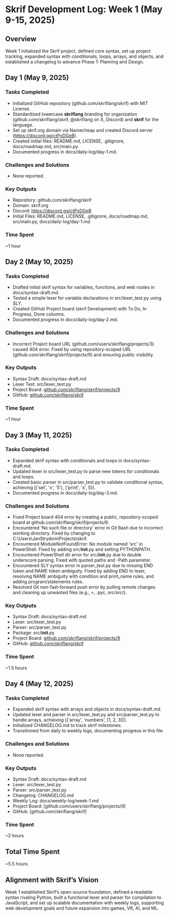 # Skrif Development Log: Week 1 (May 9-15, 2025)

## Overview
Week 1 initialized the Skrif project, defined core syntax, set up project tracking, expanded syntax with conditionals, loops, arrays, and objects, and established a changelog to advance Phase 1: Planning and Design.

## Day 1 (May 9, 2025)
### Tasks Completed
- Initialized GitHub repository (github.com/skriflang/skrif) with MIT License.
- Standardized lowercase **skriflang** branding for organization (github.com/skriflang/skrif, @skriflang on X, Discord) and **skrif** for the language.
- Set up skrif.org domain via Namecheap and created Discord server (https://discord.gg/ctPxDGeB).
- Created initial files: README.md, LICENSE, .gitignore, docs/roadmap.md, src/main.py.
- Documented progress in docs/daily-log/day-1.md.

### Challenges and Solutions
- None reported.

### Key Outputs
- Repository: github.com/skriflang/skrif
- Domain: skrif.org
- Discord: https://discord.gg/ctPxDGeB
- Initial Files: README.md, LICENSE, .gitignore, docs/roadmap.md, src/main.py, docs/daily-log/day-1.md

### Time Spent
~1 hour

## Day 2 (May 10, 2025)
### Tasks Completed
- Drafted initial skrif syntax for variables, functions, and web routes in docs/syntax-draft.md.
- Tested a simple lexer for variable declarations in src/lexer_test.py using SLY.
- Created GitHub Project board (skrif Development) with To Do, In Progress, Done columns.
- Documented progress in docs/daily-log/day-2.md.

### Challenges and Solutions
- Incorrect Project board URL (github.com/users/skriflang/projects/3) caused 404 error. Fixed by using repository-scoped URL (github.com/skriflang/skrif/projects/9) and ensuring public visibility.

### Key Outputs
- Syntax Draft: docs/syntax-draft.md
- Lexer Test: src/lexer_test.py
- Project Board: [github.com/skriflang/skrif/projects/9](https://github.com/skriflang/skrif/projects/9)
- GitHub: [github.com/skriflang/skrif](https://github.com/skriflang/skrif)

### Time Spent
~1 hour

## Day 3 (May 11, 2025)
### Tasks Completed
- Expanded skrif syntax with conditionals and loops in docs/syntax-draft.md.
- Updated lexer in src/lexer_test.py to parse new tokens for conditionals and loops.
- Created basic parser in src/parser_test.py to validate conditional syntax, achieving [('set', 'x', '5'), ('print', 'x', 5)].
- Documented progress in docs/daily-log/day-3.md.

### Challenges and Solutions
- Fixed Project board 404 error by creating a public, repository-scoped board at github.com/skriflang/skrif/projects/9.
- Encountered 'No such file or directory' error in Git Bash due to incorrect working directory. Fixed by changing to C:\Users\JanStrydom\Projects\skrif.
- Encountered ModuleNotFoundError: No module named 'src' in PowerShell. Fixed by adding src/__init__.py and setting PYTHONPATH.
- Encountered PowerShell dir error for src/__init__.py due to double underscore parsing. Fixed with quoted paths and -Path parameter.
- Encountered SLY syntax error in parser_test.py due to missing END token and NAME token ambiguity. Fixed by adding END to lexer, resolving NAME ambiguity with condition and print_name rules, and adding program/statements rules.
- Resolved Git non-fast-forward push error by pulling remote changes and cleaning up unwanted files (e.g., =, .pyc, src/src/).

### Key Outputs
- Syntax Draft: docs/syntax-draft.md
- Lexer: src/lexer_test.py
- Parser: src/parser_test.py
- Package: src/__init__.py
- Project Board: [github.com/skriflang/skrif/projects/9](https://github.com/skriflang/skrif/projects/9)
- GitHub: [github.com/skriflang/skrif](https://github.com/skriflang/skrif)

### Time Spent
~1.5 hours

## Day 4 (May 12, 2025)
### Tasks Completed
- Expanded skrif syntax with arrays and objects in docs/syntax-draft.md.
- Updated lexer and parser in src/lexer_test.py and src/parser_test.py to handle arrays, achieving [('array', 'numbers', [1, 2, 3])].
- Initialized CHANGELOG.md to track skrif milestones.
- Transitioned from daily to weekly logs, documenting progress in this file.

### Challenges and Solutions
- None reported.

### Key Outputs
- Syntax Draft: docs/syntax-draft.md
- Lexer: src/lexer_test.py
- Parser: src/parser_test.py
- Changelog: CHANGELOG.md
- Weekly Log: docs/weekly-log/week-1.md
- Project Board: [github.com/users/skriflang/projects/9]
- GitHub: [github.com/skriflang/skrif]

### Time Spent
~2 hours

## Total Time Spent
~5.5 hours

## Alignment with Skrif’s Vision
Week 1 established Skrif’s open-source foundation, defined a readable syntax rivaling Python, built a functional lexer and parser for compilation to JavaScript, and set up scalable documentation with weekly logs, supporting web development goals and future expansion into games, VR, AI, and ML.